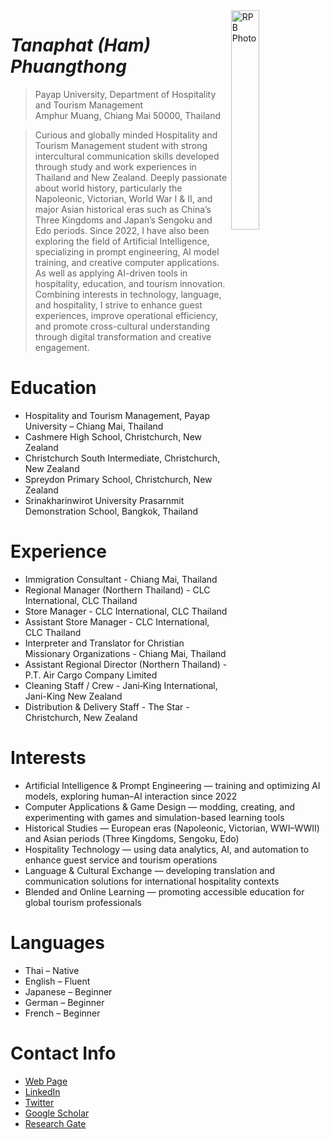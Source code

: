 <img src="http://hamphuangthong.github.io/ham.jpg" alt="RPB Photo" align="right" width="30%"/>

# _Tanaphat (Ham) Phuangthong_
> Payap University, Department of Hospitality and Tourism Management<br />
> Amphur Muang, Chiang Mai 50000, Thailand<br />

> Curious and globally minded Hospitality and Tourism Management student with strong intercultural communication skills developed through study and work experiences in Thailand and New Zealand. Deeply passionate about world history, particularly the Napoleonic, Victorian, World War I & II, and major Asian historical eras such as China’s Three Kingdoms and Japan’s Sengoku and Edo periods. Since 2022, I have also been exploring the field of Artificial Intelligence, specializing in prompt engineering, AI model training, and creative computer applications. As well as applying AI-driven tools in hospitality, education, and tourism innovation. Combining interests in technology, language, and hospitality, I strive to enhance guest experiences, improve operational efficiency, and promote cross-cultural understanding through digital transformation and creative engagement.

# Education
* Hospitality and Tourism Management, Payap University – Chiang Mai, Thailand
* Cashmere High School, Christchurch, New Zealand
* Christchurch South Intermediate, Christchurch, New Zealand
* Spreydon Primary School, Christchurch, New Zealand
* Srinakharinwirot University Prasarnmit Demonstration School, Bangkok, Thailand

# Experience
* Immigration Consultant - Chiang Mai, Thailand
* Regional Manager (Northern Thailand) - CLC International, CLC Thailand
* Store Manager - CLC International, CLC Thailand
* Assistant Store Manager - CLC International, CLC Thailand
* Interpreter and Translator for Christian Missionary Organizations - Chiang Mai, Thailand
* Assistant Regional Director (Northern Thailand) - P.T. Air Cargo Company Limited
* Cleaning Staff / Crew - Jani‑King International, Jani-King New Zealand
* Distribution & Delivery Staff - The Star - Christchurch, New Zealand

# Interests
* Artificial Intelligence & Prompt Engineering — training and optimizing AI models, exploring human–AI interaction since 2022
* Computer Applications & Game Design — modding, creating, and experimenting with games and simulation-based learning tools
* Historical Studies — European eras (Napoleonic, Victorian, WWI–WWII) and Asian periods (Three Kingdoms, Sengoku, Edo)
* Hospitality Technology — using data analytics, AI, and automation to enhance guest service and tourism operations
* Language & Cultural Exchange — developing translation and communication solutions for international hospitality contexts
* Blended and Online Learning — promoting accessible education for global tourism professionals

# Languages
* Thai – Native
* English – Fluent
* Japanese – Beginner
* German – Beginner
* French – Beginner

# Contact Info
* [Web Page](https://rbatzing.github.io)
* [LinkedIn](https://www.linkedin.com/in/robert-batzinger)
* [Twitter](https://twitter.com/rbatz)
* [Google Scholar](https://scholar.google.com/citations?user=LYSacdYAAAAJ&hl=en)
* [Research Gate](https://www.researchgate.net/profile/Robert-Batzinger)
